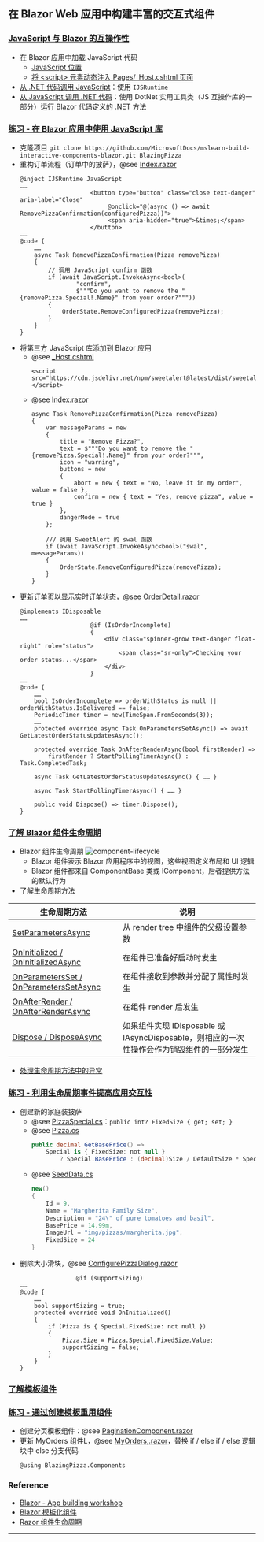 ## 在 Blazor Web 应用中构建丰富的交互式组件
### [JavaScript 与 Blazor 的互操作性](https://learn.microsoft.com/zh-cn/training/modules/blazor-build-rich-interactive-components/2-create-user-interfaces-blazor-components)
- 在 Blazor 应用中加载 JavaScript 代码
    - [JavaScript 位置](https://learn.microsoft.com/zh-cn/aspnet/core/blazor/javascript-interoperability/#javascript-location)
    - [将 \<script> 元素动态注入 Pages/_Host.cshtml 页面](https://learn.microsoft.com/zh-cn/aspnet/core/blazor/fundamentals/startup)
- [从 .NET 代码调用 JavaScript](https://learn.microsoft.com/zh-cn/aspnet/core/blazor/javascript-interoperability/call-javascript-from-dotnet)：使用 `IJSRuntime`
- [从 JavaScript 调用 .NET 代码](https://learn.microsoft.com/zh-cn/aspnet/core/blazor/javascript-interoperability/call-dotnet-from-javascript)：使用 DotNet 实用工具类（JS 互操作库的一部分）运行 Blazor 代码定义的 .NET 方法
### [练习 - 在 Blazor 应用中使用 JavaScript 库](https://learn.microsoft.com/zh-cn/training/modules/blazor-build-rich-interactive-components/3-exercise-use-javascript-libraries-blazor-apps)
- 克隆项目 `git clone https://github.com/MicrosoftDocs/mslearn-build-interactive-components-blazor.git BlazingPizza`
- 重构订单流程（订单中的披萨），@see [Index.razor](Pages/Index.razor)
    ```razor
    @inject IJSRuntime JavaScript
    ……
                        <button type="button" class="close text-danger" aria-label="Close"
                             @onclick="@(async () => await RemovePizzaConfirmation(configuredPizza))">
                             <span aria-hidden="true">&times;</span>
                        </button>
    ……
    @code {
        ……
        async Task RemovePizzaConfirmation(Pizza removePizza)
        {
            // 调用 JavaScript confirm 函数
            if (await JavaScript.InvokeAsync<bool>(
                    "confirm",
                    $"""Do you want to remove the "{removePizza.Special!.Name}" from your order?"""))
            {
                OrderState.RemoveConfiguredPizza(removePizza);
            }
        }
    }
    ```
- 将第三方 JavaScript 库添加到 Blazor 应用
    - @see [_Host.cshtml](Pages/_Host.cshtml)
        ```cshtml
        <script src="https://cdn.jsdelivr.net/npm/sweetalert@latest/dist/sweetalert.min.js"></script>
        ```
    - @see [Index.razor](Pages/Index.razor)
        ```razor
        async Task RemovePizzaConfirmation(Pizza removePizza)
        {
            var messageParams = new
            {
                title = "Remove Pizza?",
                text = $"""Do you want to remove the "{removePizza.Special!.Name}" from your order?""",
                icon = "warning",
                buttons = new
                {
                    abort = new { text = "No, leave it in my order", value = false },
                    confirm = new { text = "Yes, remove pizza", value = true }
                },
                dangerMode = true
            };

            /// 调用 SweetAlert 的 swal 函数
            if (await JavaScript.InvokeAsync<bool>("swal", messageParams))
            {
                OrderState.RemoveConfiguredPizza(removePizza);
            }
        }
        ```
- 更新订单页以显示实时订单状态，@see [OrderDetail.razor](Pages/OrderDetail.razor)
    ```razor
    @implements IDisposable
    ……
                        @if (IsOrderIncomplete)
                        {
                            <div class="spinner-grow text-danger float-right" role="status">
                                <span class="sr-only">Checking your order status...</span>
                            </div>
                        }
    ……
    @code {
        ……
        bool IsOrderIncomplete => orderWithStatus is null || orderWithStatus.IsDelivered == false;
        PeriodicTimer timer = new(TimeSpan.FromSeconds(3));
        ……
        protected override async Task OnParametersSetAsync() => await GetLatestOrderStatusUpdatesAsync();

        protected override Task OnAfterRenderAsync(bool firstRender) =>
            firstRender ? StartPollingTimerAsync() : Task.CompletedTask;

        async Task GetLatestOrderStatusUpdatesAsync() { …… }

        async Task StartPollingTimerAsync() { …… }

        public void Dispose() => timer.Dispose();
    }
    ```
### [了解 Blazor 组件生命周期](https://learn.microsoft.com/zh-cn/training/modules/blazor-build-rich-interactive-components/4-improve-app-interactivity-lifecycle-events)
- Blazor 组件生命周期
![component-lifecycle](https://learn.microsoft.com/zh-cn/training/aspnetcore/blazor-build-rich-interactive-components/media/4-component-lifecycle.png)
    - Blazor 组件表示 Blazor 应用程序中的视图，这些视图定义布局和 UI 逻辑
    - Blazor 组件都来自 ComponentBase 类或 IComponent，后者提供方法的默认行为
- 了解生命周期方法

| 生命周期方法                                                                                                                                                                                                                                  | 说明                                                           |
|-----------------------------------------------------------------------------------------------------------------------------------------------------------------------------------------------------------------------------------------|--------------------------------------------------------------|
| [SetParametersAsync](https://learn.microsoft.com/zh-cn/training/modules/blazor-build-rich-interactive-components/4-improve-app-interactivity-lifecycle-events#the-setparametersasync-method)                                            | 从 render tree 中组件的父级设置参数                                     |
| [OnInitialized / OnInitializedAsync](https://learn.microsoft.com/zh-cn/training/modules/blazor-build-rich-interactive-components/4-improve-app-interactivity-lifecycle-events#the-oninitialized-and-oninitializedasync-methods)         | 在组件已准备好启动时发生                                                 |
| [OnParametersSet / OnParametersSetAsync](https://learn.microsoft.com/zh-cn/training/modules/blazor-build-rich-interactive-components/4-improve-app-interactivity-lifecycle-events#the-onparametersset-and-onparameterssetasync-methods) | 在组件接收到参数并分配了属性时发生                                            |
| [OnAfterRender / OnAfterRenderAsync](https://learn.microsoft.com/zh-cn/training/modules/blazor-build-rich-interactive-components/4-improve-app-interactivity-lifecycle-events#the-onafterrender-and-onafterrenderasync-methods)         | 在组件 render 后发生                                               |
| [Dispose / DisposeAsync](https://learn.microsoft.com/zh-cn/training/modules/blazor-build-rich-interactive-components/4-improve-app-interactivity-lifecycle-events#the-dispose-and-disposeasync-methods)                                 | 如果组件实现 IDisposable 或 IAsyncDisposable，则相应的一次性操作会作为销毁组件的一部分发生 |
- [处理生命周期方法中的异常](https://learn.microsoft.com/zh-cn/aspnet/core/blazor/fundamentals/handle-errors)
### [练习 - 利用生命周期事件提高应用交互性](https://learn.microsoft.com/zh-cn/training/modules/blazor-build-rich-interactive-components/5-exercise-improve-app-interactivity-lifecycle-events)
- 创建新的家庭装披萨
    - @see [PizzaSpecial.cs](Models/PizzaSpecial.cs)：`public int? FixedSize { get; set; }`
    - @see [Pizza.cs](Models/Pizza.cs)
        ```csharp
        public decimal GetBasePrice() =>
            Special is { FixedSize: not null }
                ? Special.BasePrice : (decimal)Size / DefaultSize * Special?.BasePrice ?? 1;
        ```
    - @see [SeedData.cs](Data/SeedData.cs)
        ```csharp
        new()
        {
            Id = 9,
            Name = "Margherita Family Size",
            Description = "24\" of pure tomatoes and basil",
            BasePrice = 14.99m,
            ImageUrl = "img/pizzas/margherita.jpg",
            FixedSize = 24
        }
        ```
- 删除大小滑块，@see [ConfigurePizzaDialog.razor](Shared/ConfigurePizzaDialog.razor)
    ```razor
                    @if (supportSizing)
    ……
    @code {
        ……
        bool supportSizing = true;
        protected override void OnInitialized()
        {
            if (Pizza is { Special.FixedSize: not null })
            {
                Pizza.Size = Pizza.Special.FixedSize.Value;
                supportSizing = false;
            }
        }
    }
    ```
### [了解模板组件](https://learn.microsoft.com/zh-cn/training/modules/blazor-build-rich-interactive-components/6-reuse-components-creating-templates)
### [练习 - 通过创建模板重用组件](https://learn.microsoft.com/zh-cn/training/modules/blazor-build-rich-interactive-components/7-exercise-reuse-components-creating-templates)
- 创建分页模板组件：@see [PaginationComponent.razor](Components/PaginationComponent.razor)
- 更新 MyOrders 组件L，@see [MyOrders,.razor](Pages/MyOrders.razor)，替换 if / else if / else 逻辑块中 else 分支代码
    ```razor
    @using BlazingPizza.Components
    ```
### Reference
- [Blazor - App building workshop](https://github.com/dotnet-presentations/blazor-workshop)
- [Blazor 模板化组件](https://learn.microsoft.com/zh-cn/aspnet/core/blazor/components/templated-components)
- [Razor 组件生命周期](https://learn.microsoft.com/zh-cn/aspnet/core/blazor/components/lifecycle)
---
